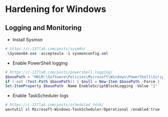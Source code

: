 # Hardening for Windows

## Logging and Monitoring
- Install Sysmon
```PowerShell
# https://c-137lab.com/posts/sysm0n/
.\Sysmon64.exe -accepteula -i sysmonconfig.xml
```
- Enable PowerShell logging
```PowerShell
# https://c-137lab.com/posts/powershell_logg1ng/
$basePath = "HKLM:\Software\Policies\Microsoft\Windows\PowerShell\ScriptBlockLogging"
if (-not (Test-Path $basePath)) { $null = New-Item $basePath -Force }
Set-ItemProperty $basePath -Name EnableScriptBlockLogging -Value "1"
```
- Enable TaskScheduler logs
```PowerShell
# https://c-137lab.com/posts/scheduled_t4sk/
wevtutil sl Microsoft-Windows-TaskScheduler/Operational /enabled:true
```